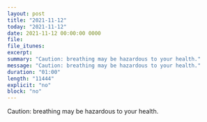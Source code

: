 ```yaml
---
layout: post
title: "2021-11-12"
today: "2021-11-12"
date: 2021-11-12 00:00:00 0000
file:
file_itunes:
excerpt:
summary: "Caution: breathing may be hazardous to your health."
message: "Caution: breathing may be hazardous to your health."
duration: "01:00"
length: "11444"
explicit: "no"
block: "no"
---
```

Caution: breathing may be hazardous to your health.

